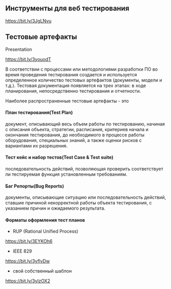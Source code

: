 ## Инструменты для веб тестирования

https://bit.ly/3JgLNvu

## Тестовые артефакты

Presentation

https://bit.ly/3youodT

В соответствии с процессами или методологиями разработки ПО во время проведения тестирования создается и используется определенное количество тестовых артефактов (документы, модели и т.д.).
Тестовая документация появляется на трех этапах: в ходе планирования, непосредственно тестирования и отчетности.

Наиболее распространенные тестовые артефакты - это
#### План тестирования(Test Plan)
документ, описывающий весь объем работы по тестированию, начиная с описания объекта, стратегии, расписания, критериев начала и окончания тестирования, до необходимого в процессе работы оборудования, специальных знаний, а также оценки рисков с вариантами их разрешения.
#### Тест кейс и набор тестов(Test Case & Test suite)
последовательность действий, позволяющая проверить соответствует ли тестируемая функция установленным требованиям.
#### Баг Репорты(Bug Reports)
документы, описывающие ситуацию или последовательность действий, ставшие причиной некорректной работы объекта тестирования, с указанием причин и ожидаемого результата.

#### Форматы оформления тест планов
- RUP (Rational Unified Process)

https://bit.ly/3EYKOh6

- IEEE 829

https://bit.ly/3yflvDw

- свой собственный шаблон

https://bit.ly/3ylzOX2

